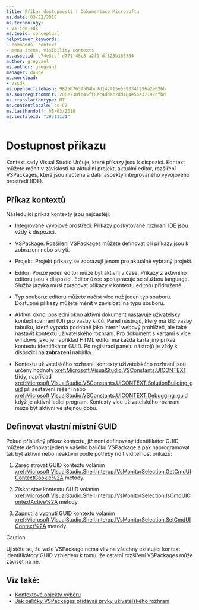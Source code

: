 ```yaml
---
title: Příkaz dostupnosti | Dokumentace Microsoftu
ms.date: 03/22/2018
ms.technology:
- vs-ide-sdk
ms.topic: conceptual
helpviewer_keywords:
- commands, context
- menu items, visibility contexts
ms.assetid: c74e3ccf-d771-48c8-a2f9-df323b166784
author: gregvanl
ms.author: gregvanl
manager: douge
ms.workload:
- vssdk
ms.openlocfilehash: 98250763f504bc7d142f15e559334f296a2e026b
ms.sourcegitcommit: 206e738fc45ff8ec4ddac2dd484e5be37192cfbd
ms.translationtype: MT
ms.contentlocale: cs-CZ
ms.lasthandoff: 08/03/2018
ms.locfileid: "39511131"
---
```

# <a name="command-availability"></a>Dostupnost příkazu

Kontext sady Visual Studio Určuje, které příkazy jsou k dispozici. Kontext můžete měnit v závislosti na aktuální projekt, aktuální editor, rozšíření VSPackages, která jsou načtena a další aspekty integrovaného vývojového prostředí (IDE).

## <a name="command-contexts"></a>Příkaz kontextů

Následující příkaz kontexty jsou nejčastěji:

- Integrované vývojové prostředí: Příkazy poskytované rozhraní IDE jsou vždy k dispozici.

- VSPackage: Rozšíření VSPackages můžete definovat při příkazy jsou k zobrazení nebo skrytí.

- Projekt: Projekt příkazy se zobrazují jenom pro aktuálně vybraný projekt.

- Editor: Pouze jeden editor může být aktivní v čase. Příkazy z aktivního editoru jsou k dispozici. Editor úzce spolupracuje se službou language. Služba jazyka musí zpracovat příkazy v kontextu editoru přidružené.

- Typ souboru: editoru můžete načíst více než jeden typ souboru. Dostupné příkazy můžete měnit v závislosti na typu souboru.

- Aktivní okno: poslední okno aktivní dokument nastavuje uživatelský kontext rozhraní (UI) pro vazby klíčů. Panel nástrojů, který má klíč vazby tabulku, která vypadá podobně jako interní webový prohlížeč, ale také nastavit kontextu uživatelského rozhraní. Pro dokument s kartami s více windows jako je například HTML editor má každá karta jiný příkaz kontextu identifikátor GUID. Po registraci panelu nástrojů je vždy k dispozici na **zobrazení** nabídky.

- Kontextu uživatelského rozhraní: kontexty uživatelského rozhraní jsou určeny hodnoty <xref:Microsoft.VisualStudio.VSConstants.UICONTEXT> třídy, například <xref:Microsoft.VisualStudio.VSConstants.UICONTEXT.SolutionBuilding_guid> při sestavení řešení nebo <xref:Microsoft.VisualStudio.VSConstants.UICONTEXT.Debugging_guid> když je aktivní ladicí program. Kontexty více uživatelského rozhraní může být aktivní ve stejnou dobu.

## <a name="define-custom-context-guids"></a>Definovat vlastní místní GUID

Pokud příslušný příkaz kontextu, již není definovaný identifikátor GUID, můžete definovat jeden v vašeho balíčku VSPackage a pak naprogramovat tak být aktivní nebo neaktivní podle potřeby řídit viditelnost příkazů:

1.  Zaregistrovat GUID kontextu voláním <xref:Microsoft.VisualStudio.Shell.Interop.IVsMonitorSelection.GetCmdUIContextCookie%2A> metody.

2.  Získat stav kontextu GUID voláním <xref:Microsoft.VisualStudio.Shell.Interop.IVsMonitorSelection.IsCmdUIContextActive%2A> metody.

3.  Zapnutí a vypnutí GUID kontextu voláním <xref:Microsoft.VisualStudio.Shell.Interop.IVsMonitorSelection.SetCmdUIContext%2A> metody.
   
> [!CAUTION]
> Ujistěte se, že vaše VSPackage nemá vliv na všechny existující kontext identifikátory GUID vzhledem k tomu, že ostatní rozšíření VSPackages může záviset na ně.

## <a name="see-also"></a>Viz také:

- [Kontextové objekty výběru](../../extensibility/internals/selection-context-objects.md)
- [Jak balíčky VSPackages přidávají prvky uživatelského rozhraní](../../extensibility/internals/how-vspackages-add-user-interface-elements.md)